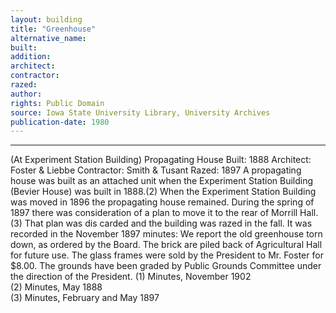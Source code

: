 ```yaml
---
layout: building
title: "Greenhouse"
alternative_name: 
built: 
addition:
architect: 
contractor: 
razed: 
author:
rights: Public Domain
source: Iowa State University Library, University Archives
publication-date: 1980 
---
```

---

(At Experiment Station Building) 
Propagating House 
Built: 1888 Architect: Foster & Liebbe Contractor: Smith & Tusant Razed: 1897 
A propagating house was built as an attached unit when the Experiment Station Building (Bevier House) was built in 1888.(2) 
When the Experiment Station Building was moved in 1896 the propagating house remained. During the spring of 1897 there was consideration of a plan to move it to the rear of Morrill Hall.(3) That plan was dis carded and the building was razed in the fall. It was recorded in the November 1897 minutes: 
We report the old greenhouse torn down, as ordered by the Board. The brick are piled back of Agricultural Hall for future use. The glass frames were sold by the President to Mr. Foster for $8.00. The grounds have been graded by Public Grounds Committee under the direction of the President. 
(1)  Minutes,  November 1902  
(2)  Minutes, May 1888  
(3)  Minutes, February and May  1897